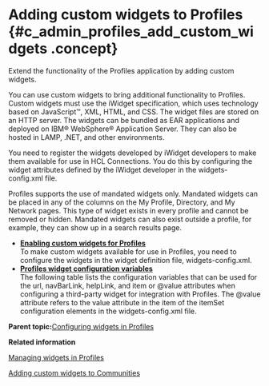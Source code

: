 # Adding custom widgets to Profiles {#c_admin_profiles_add_custom_widgets .concept}

Extend the functionality of the Profiles application by adding custom widgets.

You can use custom widgets to bring additional functionality to Profiles. Custom widgets must use the iWidget specification, which uses technology based on JavaScript™, XML, HTML, and CSS. The widget files are stored on an HTTP server. The widgets can be bundled as EAR applications and deployed on IBM® WebSphere® Application Server. They can also be hosted in LAMP, .NET, and other environments.

You need to register the widgets developed by iWidget developers to make them available for use in HCL Connections. You do this by configuring the widget attributes defined by the iWidget developer in the widgets-config.xml file.

Profiles supports the use of mandated widgets only. Mandated widgets can be placed in any of the columns on the My Profile, Directory, and My Network pages. This type of widget exists in every profile and cannot be removed or hidden. Mandated widgets can also exist outside a profile, for example, they can show up in a search results page.

-   **[Enabling custom widgets for Profiles](../admin/t_admin_profiles_develop_custom_widgets.md)**  
To make custom widgets available for use in Profiles, you need to configure the widgets in the widget definition file, widgets-config.xml.
-   **[Profiles widget configuration variables](../admin/r_admin_substitution_variables.md)**  
The following table lists the configuration variables that can be used for the url, navBarLink, helpLink, and item or @value attributes when configuring a third-party widget for integration with Profiles. The @value attribute refers to the value attribute in the item of the itemSet configuration elements in the widgets-config.xml file.

**Parent topic:**[Configuring widgets in Profiles](../admin/c_admin_profiles_configure_widgets.md)

**Related information**  


[Managing widgets in Profiles](../admin/t_admin_profiles_edit_widgets.md)

[Adding custom widgets to Communities](../admin/c_admin_communities_add_custom_widgets.md)

